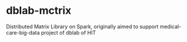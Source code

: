 # dblab-mctrix
Distributed Matrix Library on Spark, originally aimed to support medical-care-big-data project of dblab of HIT
